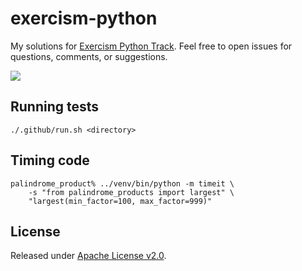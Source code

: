# exercism-python
My solutions for [Exercism Python Track](https://exercism.org/tracks/python).
Feel free to open issues for questions, comments, or suggestions.

[![](https://github.com/asarkar/exercism-python/workflows/CI/badge.svg)](https://github.com/asarkar/exercism-python/actions)

## Running tests
```
./.github/run.sh <directory>
```

## Timing code
```
palindrome_product% ../venv/bin/python -m timeit \
    -s "from palindrome_products import largest" \
    "largest(min_factor=100, max_factor=999)"   
```

## License

Released under [Apache License v2.0](LICENSE).